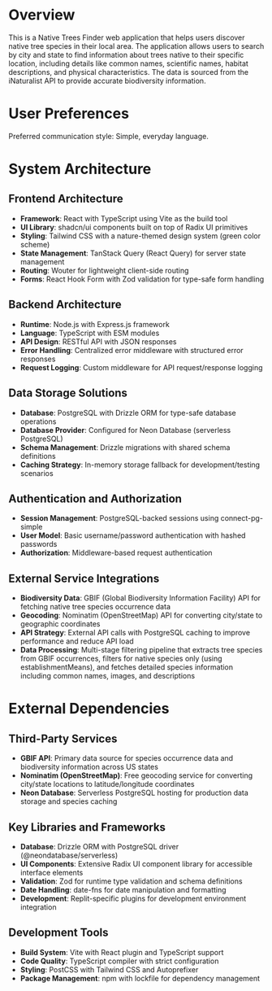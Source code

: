 # Overview

This is a Native Trees Finder web application that helps users discover native tree species in their local area. The application allows users to search by city and state to find information about trees native to their specific location, including details like common names, scientific names, habitat descriptions, and physical characteristics. The data is sourced from the iNaturalist API to provide accurate biodiversity information.

# User Preferences

Preferred communication style: Simple, everyday language.

# System Architecture

## Frontend Architecture
- **Framework**: React with TypeScript using Vite as the build tool
- **UI Library**: shadcn/ui components built on top of Radix UI primitives
- **Styling**: Tailwind CSS with a nature-themed design system (green color scheme)
- **State Management**: TanStack Query (React Query) for server state management
- **Routing**: Wouter for lightweight client-side routing
- **Forms**: React Hook Form with Zod validation for type-safe form handling

## Backend Architecture
- **Runtime**: Node.js with Express.js framework
- **Language**: TypeScript with ESM modules
- **API Design**: RESTful API with JSON responses
- **Error Handling**: Centralized error middleware with structured error responses
- **Request Logging**: Custom middleware for API request/response logging

## Data Storage Solutions
- **Database**: PostgreSQL with Drizzle ORM for type-safe database operations
- **Database Provider**: Configured for Neon Database (serverless PostgreSQL)
- **Schema Management**: Drizzle migrations with shared schema definitions
- **Caching Strategy**: In-memory storage fallback for development/testing scenarios

## Authentication and Authorization
- **Session Management**: PostgreSQL-backed sessions using connect-pg-simple
- **User Model**: Basic username/password authentication with hashed passwords
- **Authorization**: Middleware-based request authentication

## External Service Integrations
- **Biodiversity Data**: GBIF (Global Biodiversity Information Facility) API for fetching native tree species occurrence data
- **Geocoding**: Nominatim (OpenStreetMap) API for converting city/state to geographic coordinates
- **API Strategy**: External API calls with PostgreSQL caching to improve performance and reduce API load
- **Data Processing**: Multi-stage filtering pipeline that extracts tree species from GBIF occurrences, filters for native species only (using establishmentMeans), and fetches detailed species information including common names, images, and descriptions

# External Dependencies

## Third-Party Services
- **GBIF API**: Primary data source for species occurrence data and biodiversity information across US states
- **Nominatim (OpenStreetMap)**: Free geocoding service for converting city/state locations to latitude/longitude coordinates
- **Neon Database**: Serverless PostgreSQL hosting for production data storage and species caching

## Key Libraries and Frameworks
- **Database**: Drizzle ORM with PostgreSQL driver (@neondatabase/serverless)
- **UI Components**: Extensive Radix UI component library for accessible interface elements
- **Validation**: Zod for runtime type validation and schema definitions
- **Date Handling**: date-fns for date manipulation and formatting
- **Development**: Replit-specific plugins for development environment integration

## Development Tools
- **Build System**: Vite with React plugin and TypeScript support
- **Code Quality**: TypeScript compiler with strict configuration
- **Styling**: PostCSS with Tailwind CSS and Autoprefixer
- **Package Management**: npm with lockfile for dependency management